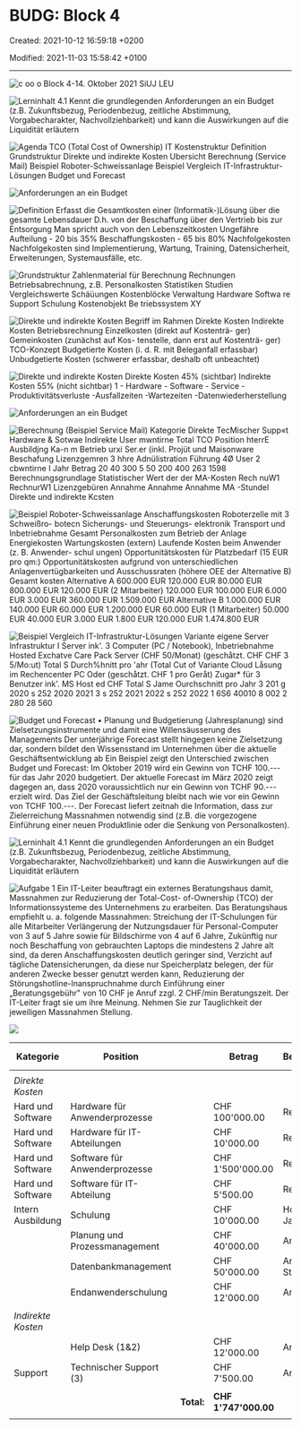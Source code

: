 # BUDG: Block 4

Created: 2021-10-12 16:59:18 +0200

Modified: 2021-11-03 15:58:42 +0100

---

![c oo o Block 4-14. Oktober 2021 SiUJ LEU ](../media/S1_04_BUDG_Budgetierung-BUDG--Block-4-image1.png)



![Lerninhalt 4.1 Kennt die grundlegenden Anforderungen an ein Budget (z.B. Zukunftsbezug, Periodenbezug, zeitliche Abstimmung, Vorgabecharakter, Nachvollziehbarkeit) und kann die Auswirkungen auf die Liquidität erläutern ](../media/S1_04_BUDG_Budgetierung-BUDG--Block-4-image2.png)



![Agenda TCO (Total Cost of Ownership) IT Kostenstruktur Definition Grundstruktur Direkte und indirekte Kosten Ubersicht Berechnung (Service Mail) Beispiel Roboter-Schweissanlage Beispiel Vergleich IT-Infrastruktur-Lösungen Budget und Forecast ](../media/S1_04_BUDG_Budgetierung-BUDG--Block-4-image3.png)



![Anforderungen an ein Budget ](../media/S1_04_BUDG_Budgetierung-BUDG--Block-4-image4.png)



![Definition Erfasst die Gesamtkosten einer (Informatik-)Lösung über die gesamte Lebensdauer D.h. von der Beschaffung über den Vertrieb bis zur Entsorgung Man spricht auch von den Lebenszeitkosten Ungefähre Aufteilung - 20 bis 35% Beschaffungskosten - 65 bis 80% Nachfolgekosten Nachfolgekosten sind Implementierung, Wartung, Training, Datensicherheit, Erweiterungen, Systemausfälle, etc. ](../media/S1_04_BUDG_Budgetierung-BUDG--Block-4-image5.png)



![Grundstruktur Zahlenmaterial für Berechnung Rechnungen Betriebsabrechnung, z.B. Personalkosten Statistiken Studien Vergleichswerte Schäüungen Kostenblöcke Verwaltung Hardware Softwa re Support Schulung Kostenobjekt Be triebssystem XY ](../media/S1_04_BUDG_Budgetierung-BUDG--Block-4-image6.png)



![Direkte und indirekte Kosten Begriff im Rahmen Direkte Kosten Indirekte Kosten Betriebsrechnung Einzelkosten (direkt auf Kostenträ- ger) Gemeinkosten (zunächst auf Kos- tenstelle, dann erst auf Kostenträ- ger) TCO-Konzept Budgetierte Kosten (i. d. R. mit Beleganfall erfassbar) Unbudgetierte Kosten (schwerer erfassbar, deshalb oft unbeachtet) ](../media/S1_04_BUDG_Budgetierung-BUDG--Block-4-image7.png)



![Direkte und indirekte Kosten Direkte Kosten 45% (sichtbar) Indirekte Kosten 55% (nicht sichtbar) 1 - Hardware - Software - Service -Produktivitätsverluste -Ausfallzeiten -Wartezeiten -Datenwiederherstellung ](../media/S1_04_BUDG_Budgetierung-BUDG--Block-4-image8.png)



![Anforderungen an ein Budget ](../media/S1_04_BUDG_Budgetierung-BUDG--Block-4-image9.png)



![Berechnung (Beispiel Service Mail) Kategorie Direkte TecMischer Supp«t Hardware & Sotwae Indirekte User mwntirne Total TCO Position hterrE Ausbildjng Ka-n m Betrieb urxi Ser.er (inkl. Projüt und Maisonware Beschafung Lizenzgemren 3 hhre Adnülistration Führung 4Ø User 2 cbwntirne I Jahr Betrag 20 40 300 5 50 200 400 263 1598 Berechnungsgrundlage Statistischer Wert der der MA-Kosten Rech nuW1 RechnurW1 Lizenzgebüren Annahme Annahme Annahme MA -Stundel Direkte und indirekte Kcsten ](../media/S1_04_BUDG_Budgetierung-BUDG--Block-4-image10.png)



![Beispiel Roboter-Schweissanlage Anschaffungskosten Roboterzelle mit 3 Schweißro- botecn Sicherungs- und Steuerungs- elektronik Transport und Inbetriebnahme Gesamt Personalkosten zum Betrieb der Anlage Energiekosten Wartungskosten (extern) Laufende Kosten beim Anwender (z. B. Anwender- schul ungen) Opportunitätskosten für Platzbedarf (15 EUR pro qm:) Opportunitätskosten aufgrund von unterschiedlichen Anlagenvertügbarkeiten und Ausschussraten (höhere OEE der Alternative B) Gesamt kosten Alternative A 600.000 EUR 120.000 EUR 80.000 EUR 800.000 EUR 120.000 EUR (2 Mitarbeiter) 120.000 EUR 100.000 EUR 6.000 EUR 3.000 EUR 360.000 EUR 1.509.000 EUR Alternative B 1.000.000 EUR 140.000 EUR 60.000 EUR 1.200.000 EUR 60.000 EUR (1 Mitarbeiter) 50.000 EUR 40.000 EUR 3.000 EUR 1.800 EUR 120.000 EUR 1.474.800 EUR ](../media/S1_04_BUDG_Budgetierung-BUDG--Block-4-image11.png)



![Beispiel Vergleich IT-Infrastruktur-Lösungen Variante eigene Server Infrastruktur I Server ink'. 3 Computer (PC / Notebook), Inbetriebnahme Hosted Exchatve Care Pack Server (CHF 50/Monat) (geschåtzt. CHF CHF 3 5/Mo:ut) Total S Durch%hnitt pro 'ahr (Total Cut of Variante Cloud Låsung im Rechencenter PC Oder (geschåtzt. CHF 1 pro Geråt) Zugar* für 3 Benutzer ink'. MS Host ed CHF Total S Jame Ourchschnitt pro Jahr 3 201 g 2020 s 252 2020 2021 3 s 252 2021 2022 s 252 2022 1 6S6 40010 8 002 2 280 28 560 ](../media/S1_04_BUDG_Budgetierung-BUDG--Block-4-image12.png)



![Budget und Forecast • Planung und Budgetierung (Jahresplanung) sind Zielsetzungsinstrumente und damit eine Willensäusserung des Managements Der unterjährige Forecast stellt hingegen keine Zielsetzung dar, sondern bildet den Wissensstand im Unternehmen über die aktuelle Geschäftsentwicklung ab Ein Beispiel zeigt den Unterschied zwischen Budget und Forecast: Im Oktober 2019 wird ein Gewinn von TCHF 100.--- für das Jahr 2020 budgetiert. Der aktuelle Forecast im März 2020 zeigt dagegen an, dass 2020 voraussichtlich nur ein Gewinn von TCHF 90.--- erzielt wird. Das Ziel der Geschäftsleitung bleibt nach wie vor ein Gewinn von TCHF 100.---. Der Forecast liefert zeitnah die Information, dass zur Zielerreichung Massnahmen notwendig sind (z.B. die vorgezogene Einführung einer neuen Produktlinie oder die Senkung von Personalkosten). ](../media/S1_04_BUDG_Budgetierung-BUDG--Block-4-image13.png)



![Lerninhalt 4.1 Kennt die grundlegenden Anforderungen an ein Budget (z.B. Zukunftsbezug, Periodenbezug, zeitliche Abstimmung, Vorgabecharakter, Nachvollziehbarkeit) und kann die Auswirkungen auf die Liquidität erläutern ](../media/S1_04_BUDG_Budgetierung-BUDG--Block-4-image2.png)



![Aufgabe 1 Ein IT-Leiter beauftragt ein externes Beratungshaus damit, Massnahmen zur Reduzierung der Total-Cost- of-Ownership (TCO) der Informationssysteme des Unternehmens zu erarbeiten. Das Beratungshaus empfiehlt u. a. folgende Massnahmen: Streichung der IT-SchuIungen für alle Mitarbeiter Verlängerung der Nutzungsdauer für Personal-Computer von 3 auf 5 Jahre sowie für Bildschirme von 4 auf 6 Jahre, Zukünftig nur noch Beschaffung von gebrauchten Laptops die mindestens 2 Jahre alt sind, da deren Anschaffungskosten deutlich geringer sind, Verzicht auf tägliche Datensicherungen, da diese nur Speicherplatz belegen, der für anderen Zwecke besser genutzt werden kann, Reduzierung der Störungshotline-lnanspruchnahme durch Einführung einer „Beratungsgebühr" von 10 CHF je Anruf zzgl. 2 CHF/min Beratungszeit. Der IT-Leiter fragt sie um ihre Meinung. Nehmen Sie zur Tauglichkeit der jeweiligen Massnahmen Stellung. ](../media/S1_04_BUDG_Budgetierung-BUDG--Block-4-image14.png)



![](../media/S1_04_BUDG_Budgetierung-BUDG--Block-4-image15.png)

| **Kategorie**      | **Position**                  |           | **Betrag**           | **Berechnungsgrundlage**   | **Hochrechnung auf 3 Jahre** |
|----------|------------------|------|-----------|-----------------|------------|
|                   |                              |           |                     |                           |                             |
| *Direkte Kosten*   |                              |           |                     |                           |                             |
| Hard und Software  | Hardware für Anwenderprozesse |           | CHF 100'000.00       | Rechnungen                 | CHF 100'000.00               |
| Hard und Software  | Hardware für IT-Abteilungen   |           | CHF 10'000.00        | Rechnungen                 | CHF 10'000.00                |
| Hard und Software  | Software für Anwenderprozesse |           | CHF 1'500'000.00     | Rechnungen                 | CHF 1'500'000.00             |
| Hard und Software  | Software für IT-Abteilung     |           | CHF 5'500.00         | Rechnungen                 | CHF 5'500.00                 |
| Intern Ausbildung  | Schulung                      |           | CHF 10'000.00        | Hochrechnung letztes Jahr  | CHF 30'000.00                |
|                   | Planung und Prozessmanagement |           | CHF 40'000.00        | Annahme                    | CHF 120'000.00               |
|                   | Datenbankmanagement           |           | CHF 50'000.00        | Annahme 100 CHF pro Stunde | CHF 150'000.00               |
|                   | Endanwenderschulung           |           | CHF 12'000.00        | Annahme                    | CHF 36'000.00                |
|                   |                              |           |                     |                           |                             |
| *Indirekte Kosten* |                              |           |                     |                           |                             |
|                   | Help Desk (1&2)               |           | CHF 12'000.00        | Annahme                    | CHF 36'000.00                |
| Support            | Technischer Support (3)       |           | CHF 7'500.00         | Annahme                    | CHF 22'500.00                |
|                   |                              |           |                     |                           |                             |
|                   |                              | **Total:** | **CHF 1'747'000.00** |                           | **CHF 2'010'000.00**        |
|                   |                              |           |                     |                           |                             |
















































